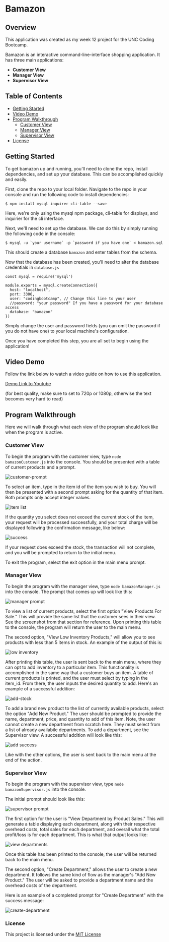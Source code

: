 # Bamazon
## Overview
This application was created as my week 12 project for the UNC Coding Bootcamp.

Bamazon is an interactive command-line-interface shopping application. It has three main applications:

  - **Customer View**
  - **Manager View**
  - **Supervisor View**

## Table of Contents
  - [Getting Started](https://github.com/zdurham/bamazon#getting-started)
  - [Video Demo](https://github.com/zdurham/bamazon#video-demo)
  - [Program Walkthrough](https://github.com/zdurham/bamazon#program-walkthrough)
    - [Customer View](https://github.com/zdurham/bamazon#customer-view)
    - [Manager View](https://github.com/zdurham/bamazon#manager-view)
    - [Supervisor View](https://github.com/zdurham/bamazon#supervisor-view)
  - [License](https://github.com/zdurham/bamazon#license)

## Getting Started
To get bamazon up and running, you'll need to clone the repo, install dependencies, and set up your database. This can be accomplished quickly and easily.

First, clone the repo to your local folder. Navigate to the repo in your console and run the following code to install dependencies:

```
$ npm install mysql inquirer cli-table --save
```

Here, we're only using the mysql npm package, cli-table for displays, and inquirier for the cli interface.

Next, we'll need to set up the database. We can do this by simply running the following code in the console:
```
$ mysql -u `your username` -p `password if you have one` < bamazon.sql
```

This should create a database ```bamazon``` and enter tables from the schema.

Now that the database has been created, you'll need to alter the database credentials in ```database.js```
```
const mysql = require('mysql')

module.exports = mysql.createConnection({
  host: "localhost",
  port: 3306,
  user: "codingbootcamp", // Change this line to your user
  //password: "your password" If you have a password for your database access
  database: "bamazon"
})
```

Simply change the user and password fields (you can omit the password if you do not have one) to your local machine's configuration.

Once you have completed this step, you are all set to begin using the application!

## Video Demo
Follow the link below to watch a video guide on how to use this application.

[Demo Link to Youtube](https://www.youtube.com/watch?v=p3E1MxNsCbU&feature=youtu.be)

(for best quality, make sure to set to 720p or 1080p, otherwise the text becomes very hard to read)

## Program Walkthrough
Here we will walk through what each view of the program should look like when the program is active.

### Customer View
To begin the program with the customer view, type `node bamazonCustomer.js` into the console. You should be presented with a table of current products and a prompt.

![customer-prompt](https://github.com/zdurham/bamazon/blob/master/img/customer-prompt-snippet.png)

To select an item, type in the item id of the item you wish to buy. You will then be presented with a second prompt asking for the quantity of that item. Both prompts only accept integer values.

![item list](https://github.com/zdurham/bamazon/blob/master/img/customer-snippet2.png)

If the quantity you select does not exceed the current stock of the item, your request will be processed successfully, and your total charge will be displayed following the confirmation message, like below: 

![success](https://github.com/zdurham/bamazon/blob/master/img/customer-snipper3.png)

If your request does exceed the stock, the transaction will not complete, and you will be prompted to return to the initial menu.

To exit the program, select the exit option in the main menu prompt.

### Manager View
To begin the program with the manager view, type `node bamazonManager.js` into the console. The prompt that comes up will look like this:

![manager prompt](https://github.com/zdurham/bamazon/blob/master/img/manager-prompt1.png)

To view a list of current products, select the first option "View Products For Sale." This will provide the same list that the customer sees in their view. See the screenshot from that section for reference. Upon printing this table to the console, the program will return the user to the main menu.

The second option, "View Low Inventory Products," will allow you to see products with less than 5 items in stock. An example of the output of this is:

![low inventory](https://github.com/zdurham/bamazon/blob/master/img/low-inventory.png)

After printing this table, the user is sent back to the main menu, where they can opt to add inventory to a particular item. This functionality is accomplished in the same way that a customer buys an item. A table of current products is printed, and the user must select by typing in the item_id. From there, the user inputs the desired quantity to add. Here's an example of a successful addition:

![add-stock](https://github.com/zdurham/bamazon/blob/master/img/add-stock.png)

To add a brand new product to the list of currently available products, select the option "Add New Product." The user should be prompted to provide the name, department, price, and quantity to add of this item. Note, the user cannot create a new department from scratch here. They must select from a list of already availabile departments. To add a department, see the Supervisor view. A successful addition will look like this:

![add success](https://github.com/zdurham/bamazon/blob/master/img/add-item-success.png)

Like with the other options, the user is sent back to the main menu at the end of the action.
 
### Supervisor View
To begin the program with the supervisor view, type `node bamazonSupervisor.js` into the console.

The initial prompt should look like this: 

![supervisor prompt](https://github.com/zdurham/bamazon/blob/master/img/supervisor-prompt.png)

The first option for the user is "View Department by Product Sales." This will generate a table displaying each department, along with their respective overhead costs, total sales for each department, and overall what the total profit/loss is for each department. This is what that output looks like:

![view departments](https://github.com/zdurham/bamazon/blob/master/img/view-departments.png)

Once this table has been printed to the console, the user will be returned back to the main menu.

The second option, "Create Department," allows the user to create a new department. It follows the same kind of flow as the manager's "Add New Product." The user will be asked to provide a department name and the overhead costs of the department.

Here is an example of a completed prompt for "Create Department" with the success message:

![create-department](https://github.com/zdurham/bamazon/blob/master/img/create-department.png)

### License
This project is licensed under the [MIT License](https://github.com/zdurham/bamazon/blob/master/LICENSE)

